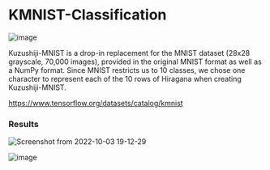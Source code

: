 # KMNIST-Classification

![image](https://user-images.githubusercontent.com/96924468/193647663-64eca194-6b2a-48d6-852f-38ec3c0320b7.png)

Kuzushiji-MNIST is a drop-in replacement for the MNIST dataset (28x28 grayscale, 70,000 images), provided in the original MNIST format as well as a NumPy format. Since MNIST restricts us to 10 classes, we chose one character to represent each of the 10 rows of Hiragana when creating Kuzushiji-MNIST.

https://www.tensorflow.org/datasets/catalog/kmnist

### Results

![Screenshot from 2022-10-03 19-12-29](https://user-images.githubusercontent.com/96924468/193648661-94498fff-7cb8-416b-be61-7e3834d54ba3.png)

![image](https://user-images.githubusercontent.com/96924468/193648742-c6886263-7f5f-43c9-b445-623c871b50e8.png)

